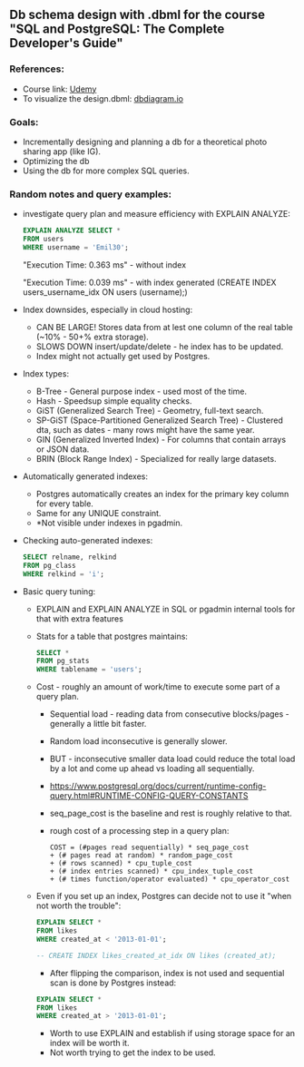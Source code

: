 ## Db schema design with .dbml for the course "SQL and PostgreSQL: The Complete Developer's Guide"

### References:

- Course link: [Udemy](https://www.udemy.com/course/sql-and-postgresql/)
- To visualize the design.dbml: [dbdiagram.io](https://dbdiagram.io/)

### Goals:

- Incrementally designing and planning a db for a theoretical photo sharing app (like IG).
- Optimizing the db
- Using the db for more complex SQL queries.

### Random notes and query examples:

- investigate query plan and measure efficiency with EXPLAIN ANALYZE:

    ```sql
    EXPLAIN ANALYZE SELECT *
    FROM users
    WHERE username = 'Emil30';
    ```

    "Execution Time: 0.363 ms" - without index

    "Execution Time: 0.039 ms" - with index generated (CREATE INDEX users_username_idx ON users (username);)

- Index downsides, especially in cloud hosting:
    - CAN BE LARGE! Stores data from at lest one column of the real table (~10% - 50+% extra storage).
    - SLOWS DOWN insert/update/delete - he index has to be updated.
    - Index might not actually get used by Postgres.

- Index types:

    - B-Tree - General purpose index - used most of the time.
    - Hash - Speedsup simple equality checks.
    - GiST (Generalized Search Tree) - Geometry, full-text search.
    - SP-GiST (Space-Partitioned Generalized Search Tree) - Clustered dta, such as dates - many rows might have the same year.
    - GIN (Generalized Inverted Index) - For columns that contain arrays or JSON data.
    - BRIN  (Block Range Index) - Specialized for really large datasets.

- Automatically generated indexes:

    - Postgres automatically creates an index for the primary key column for every table.
    - Same for any UNIQUE constraint.
    - *Not visible under indexes in pgadmin.

- Checking auto-generated indexes:

    ```sql
    SELECT relname, relkind
    FROM pg_class
    WHERE relkind = 'i';
    ```

- Basic query tuning:

    - EXPLAIN and EXPLAIN ANALYZE in SQL or pgadmin internal tools for that with extra features
    - Stats for a table that postgres maintains:

        ```sql
        SELECT *
        FROM pg_stats
        WHERE tablename = 'users';
        ```
    - Cost - roughly an amount of work/time to execute some part of a query plan.
        
        - Sequential load - reading data from consecutive blocks/pages - generally a little bit faster.

	    - Random load inconsecutive is generally slower.

	    - BUT -  inconsecutive smaller data load could reduce the total load by a lot and come up ahead vs loading all sequentially.

	    - https://www.postgresql.org/docs/current/runtime-config-query.html#RUNTIME-CONFIG-QUERY-CONSTANTS

        - seq_page_cost is the baseline and rest is roughly relative to that.

        - rough cost of a processing step in a query plan:

            ```
            COST = (#pages read sequentially) * seq_page_cost 
       		+ (# pages read at random) * random_page_cost 
       		+ (# rows scanned) * cpu_tuple_cost 
       		+ (# index entries scanned) * cpu_index_tuple_cost 
       		+ (# times function/operator evaluated) * cpu_operator_cost
            ```
    - Even if you set up an index, Postgres can decide not to use it "when not worth the trouble":

        ```sql
        EXPLAIN SELECT *
        FROM likes
        WHERE created_at < '2013-01-01';

        -- CREATE INDEX likes_created_at_idx ON likes (created_at);
        ```

        - After flipping the comparison, index is not used and sequential scan is done by Postgres instead:

        ```sql
        EXPLAIN SELECT *
        FROM likes
        WHERE created_at > '2013-01-01';
        ```

        - Worth to use EXPLAIN and establish if using storage space for an index will be worth it.
        - Not worth trying to get the index to be used.
